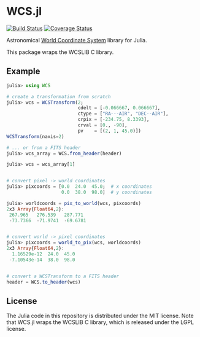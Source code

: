 WCS.jl
======

[![Build Status](https://img.shields.io/travis/JuliaAstro/WCS.jl.svg?style=flat-square)](https://travis-ci.org/JuliaAstro/WCS.jl)
[![Coverage Status](http://img.shields.io/coveralls/JuliaAstro/WCS.jl.svg?style=flat-square)](https://coveralls.io/r/JuliaAstro/WCS.jl?branch=master)

Astronomical [World Coordinate
System](http://www.atnf.csiro.au/people/mcalabre/WCS/) library for
Julia.

This package wraps the WCSLIB C library.

Example
-------

```julia
julia> using WCS

# create a transformation from scratch
julia> wcs = WCSTransform(2;
                          cdelt = [-0.066667, 0.066667],
                          ctype = ["RA---AIR", "DEC--AIR"],
                          crpix = [-234.75, 8.3393],
                          crval = [0., -90],
                          pv    = [(2, 1, 45.0)])
WCSTransform(naxis=2)

# ... or from a FITS header
julia> wcs_array = WCS.from_header(header)

julia> wcs = wcs_array[1]


# convert pixel -> world coordinates
julia> pixcoords = [0.0  24.0  45.0;  # x coordinates
                    0.0  38.0  98.0]  # y coordinates

julia> worldcoords = pix_to_world(wcs, pixcoords)
2x3 Array{Float64,2}:
 267.965   276.539   287.771 
 -73.7366  -71.9741  -69.6781


# convert world -> pixel coordinates
julia> pixcoords = world_to_pix(wcs, worldcoords)
2x3 Array{Float64,2}:
  1.16529e-12  24.0  45.0
 -7.10543e-14  38.0  98.0


# convert a WCSTransform to a FITS header
header = WCS.to_header(wcs)
```

License
-------

The Julia code in this repository is distributed under the MIT
license. Note that WCS.jl wraps the WCSLIB C library, which is
released under the LGPL license.
